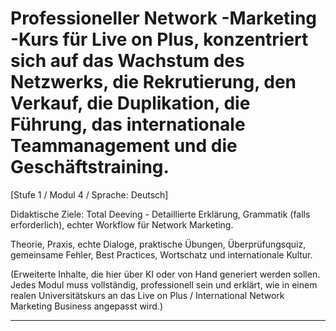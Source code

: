 # Professioneller Network -Marketing -Kurs für Live on Plus, konzentriert sich auf das Wachstum des Netzwerks, die Rekrutierung, den Verkauf, die Duplikation, die Führung, das internationale Teammanagement und die Geschäftstraining.


[Stufe 1 / Modul 4 / Sprache: Deutsch]

Didaktische Ziele: Total Deeving - Detaillierte Erklärung, Grammatik (falls erforderlich), echter Workflow für Network Marketing.

Theorie, Praxis, echte Dialoge, praktische Übungen, Überprüfungsquiz, gemeinsame Fehler, Best Practices, Wortschatz und internationale Kultur.


(Erweiterte Inhalte, die hier über KI oder von Hand generiert werden sollen. Jedes Modul muss vollständig, professionell sein und erklärt, wie in einem realen Universitätskurs an das Live on Plus / International Network Marketing Business angepasst wird.)

---